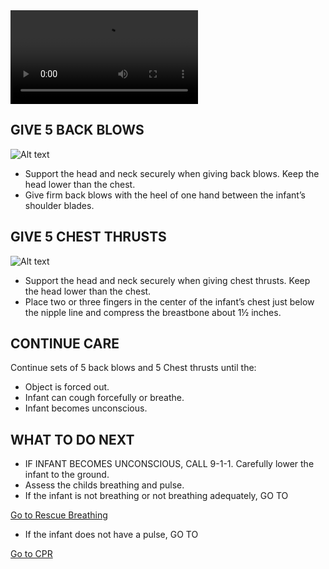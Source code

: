 <video controls="controls">
    <source src="/Videos/infantChoking.mp4" type="video/mp4" />
</video>

<h2>GIVE 5 BACK BLOWS</h2>

![Alt text](/Images/InfantChoking/infantChoking5.jpg)

- Support the head and neck securely when
  giving back blows. Keep the head lower than the chest.
- Give firm back blows with the heel of one hand between the infant’s shoulder blades.

<h2>GIVE 5 CHEST THRUSTS</h2>

![Alt text](/Images/InfantChoking/infantChoking7.jpg)

- Support the head and neck securely when
  giving chest thrusts. Keep the head lower than the chest.
- Place two or three fingers in the center of the infant’s chest just below the nipple line and compress the breastbone about 1½ inches.

<h2>CONTINUE CARE</h2>

Continue sets of 5 back blows and 5
Chest thrusts until the:

- Object is forced out.
- Infant can cough forcefully or breathe.
- Infant becomes unconscious.

<h2>WHAT TO DO NEXT</h2>

- IF INFANT BECOMES UNCONSCIOUS, CALL 9-1-1. Carefully lower the infant to the ground.
- Assess the childs breathing and pulse.
- If the infant is not breathing or not breathing adequately, GO TO

[Go to Rescue Breathing](/instructions/0/0/15)

- If the infant does not have a pulse, GO TO

[Go to CPR](/instructions/3/1/7)
